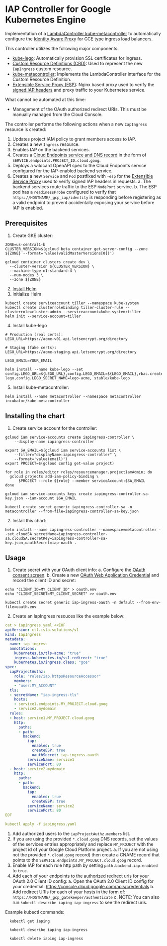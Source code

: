 # IAP Controller for Google Kubernetes Engine

Implementation of a [LambdaController kube-metacontroller](https://github.com/GoogleCloudPlatform/kube-metacontroller) to automatically configure the [Identity Aware Proxy](https://cloud.google.com/iap/) for GCE type ingress load balancers.

This controller utilizes the following major components:
- [kube-lego](https://github.com/kubernetes/charts/tree/master/stable/kube-lego): Automatically provision SSL certificates for ingress.
- [Custom Resource Definitions (CRD)](https://kubernetes.io/docs/concepts/api-extension/custom-resources/): Used to represent the new `IapIngress` custom resource.
- [kube-metacontroller](https://github.com/GoogleCloudPlatform/kube-metacontroller): Implements the LambdaController interface for the Custom Resource Definition.
- [Extensible Service Proxy (ESP)](https://github.com/cloudendpoints/esp): Nginx based proxy used to verify the [signed IAP headers](https://cloud.google.com/iap/docs/signed-headers-howto) and proxy traffic to your Kubernetes service.

What cannot be automated at this time:
- Management of the OAuth authorized redirect URIs. This must be manually managed from the Cloud Console.

The controller performs the following actions when a new `IapIngress` resource is created:

1. Updates project IAM policy to grant members access to IAP.
2. Creates a new `Ingress` resource.
3. Enables IAP on the backend services.
4. Creates a [Cloud Endpoints service and DNS record](https://cloud.google.com/endpoints/docs/openapi/naming-your-api-service) in the form of `SERVICE.endpoints.PROJECT_ID.cloud.goog`.
5. Deploys a wildcard OpenAPI spec to the Cloud Endpoints service configured for the IAP-enabled backend service.
6. Creates a new `Service` and `Pod` postfixed with `-esp` for the [Extensible Service Proxy](https://github.com/cloudendpoints/esp/blob/master/doc/k8s/README.md) used to verify signed IAP headers in requests.
  a. The backend services route traffic to the ESP `NodePort` service.
  b. The ESP pod has a `readinessProbe` configured to verify that `https://HOSTNAME/_gcp_iap/identity` is responding before registering as a valid endpoint to prevent accidentally exposing your service before IAP is enabled.

## Prerequisites

1. Create GKE cluster:

```
ZONE=us-central1-b
CLUSTER_VERSION=$(gcloud beta container get-server-config --zone ${ZONE} --format='value(validMasterVersions[0])')

gcloud container clusters create dev \
  --cluster-version ${CLUSTER_VERSION} \
  --machine-type n1-standard-4 \
  --num-nodes 3 \
  --zone ${ZONE}
```

2. [Install Helm](https://github.com/kubernetes/helm/blob/master/docs/install.md#installing-the-helm-client)
3. Initialize Helm

```
kubectl create serviceaccount tiller --namespace kube-system
kubectl create clusterrolebinding tiller-cluster-rule --clusterrole=cluster-admin --serviceaccount=kube-system:tiller
helm init --service-account=tiller
```

4. Install kube-lego

```
# Production (real certs):
LEGO_URL=https://acme-v01.api.letsencrypt.org/directory

# Staging (fake certs):
LEGO_URL=https://acme-staging.api.letsencrypt.org/directory

LEGO_EMAIL=YOUR_EMAIL

helm install --name kube-lego --set config.LEGO_URL=${LEGO_URL},config.LEGO_EMAIL=${LEGO_EMAIL},rbac.create=true,rbac.serviceAccountName=kube-lego,config.LEGO_SECRET_NAME=lego-acme, stable/kube-lego
```

5. Install kube-metacontroller:

```
helm install --name metacontroller --namespace metacontroller incubator/kube-metacontroller
```

## Installing the chart

1. Create service account for the controller:

```
gcloud iam service-accounts create iapingress-controller \
    --display-name iapingress-controller

export SA_EMAIL=$(gcloud iam service-accounts list \
    --filter="displayName:iapingress-controller" \
    --format='value(email)')
export PROJECT=$(gcloud config get-value project)

for role in roles/editor roles/resourcemanager.projectIamAdmin; do
  gcloud projects add-iam-policy-binding \
      $PROJECT --role ${role} --member serviceAccount:$SA_EMAIL
done

gcloud iam service-accounts keys create iapingress-controller-sa-key.json --iam-account $SA_EMAIL

kubectl create secret generic iapingress-controller-sa -n metacontroller --from-file=iapingress-controller-sa-key.json
```

2. Install this chart:

```
helm install --name iapingress-controller --namespace=metacontroller --set cloudSA.secretName=iapingress-controller-sa,cloudSA.secretKey=iapingress-controller-sa-key.json,oauthSecret=iap-oauth .
```

## Usage

1. Create secret with your OAuth client info:
  a. Configure the [OAuth consent screen](https://console.cloud.google.com/apis/credentials/consent).
  b. Create a new [OAuth Web Application Credential](https://console.cloud.google.com/apis/credentials) and record the client ID and secret:

```
echo "CLIENT_ID=MY_CLIENT_ID" > oauth.env
echo "CLIENT_SECRET=MY_CLIENT_SECRET" >> oauth.env

kubectl create secret generic iap-ingress-oauth -n default --from-env-file=oauth.env
```

2. Create an IapIngress resouces like the example below:

```yaml
cat > iapingress.yaml <<EOF
apiVersion: ctl.isla.solutions/v1
kind: IapIngress
metadata:
  name: iap-ingress
  annotations:
    kubernetes.io/tls-acme: "true"
    ingress.kubernetes.io/ssl-redirect: "true"
    kubernetes.io/ingress.class: "gce"
spec:
  iapProjectAuthz:
    role: "roles/iap.httpsResourceAccessor"
    members:
    - "user:MY_ACCOUNT"
  tls:
  - secretName: "iap-ingress-tls"
    hosts:
    - service1.endpoints.MY_PROJECT.cloud.goog
    - service2.mydomain
  rules:
  - host: service1.MY_PROJECT.cloud.goog
    http:
      paths:
      - path:
        backend:
          iap:
            enabled: true
            createESP: true
            oauthSecret: iap-ingress-oauth
          serviceName: service1
          servicePort: 80
  - host: service2.mydomain
    http:
      paths:
      - path:
        backend:
          iap:
            enabled: true
            createESP: true
          serviceName: service2
          servicePort: 80
EOF

kubectl apply -f iapingress.yaml
```

1. Add authorized users to the `iapProjectAuthz.members` list.
2. If you are using the provided `*.cloud.goog` DNS records, set the values of the services entries appropriately and replace `MY_PROJECT` with the project id of your Google Cloud Platform project.
  a. If you are not using not the provided `*.cloud.goog` record) then create a CNAME record that points to the `SERVICE.endpoints.MY_PROJECT.cloud.goog` record.
3. Enable IAP for each rule http path by setting `path.backend.iap.enabled` to `true`.
4. Add each of your endpoints to the authorized redirect uris for your OAuth 2.0 Client ID config:
  a. Open the OAuth 2.0 Client ID config for your credential: https://console.cloud.google.com/apis/credentials
  b. Add redirect URIs for each of your hosts in the form of: `https://HOSTNAME/_gcp_gatekeeper/authenticate`
  c. NOTE: You can also run `kubectl describe iaping iap-ingress` to see the redirect uris.

Example kubectl commands:

```
  kubectl get iaping

  kubectl describe iaping iap-ingress

  kubectl delete iaping iap-ingress
```